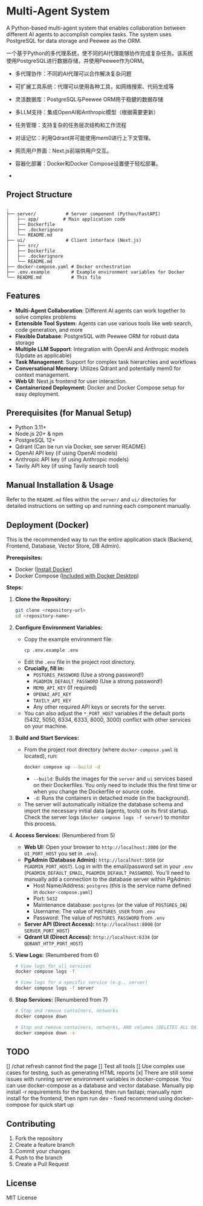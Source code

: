 # Multi-Agent System

A Python-based multi-agent system that enables collaboration between different AI agents to accomplish complex tasks. The system uses PostgreSQL for data storage and Peewee as the ORM.


一个基于Python的多代理系统，使不同的AI代理能够协作完成复杂任务。该系统使用PostgreSQL进行数据存储，并使用Peewee作为ORM。
- 多代理协作：不同的AI代理可以合作解决复杂问题
- 可扩展工具系统：代理可以使用各种工具，如网络搜索、代码生成等
- 灵活数据库：PostgreSQL与Peewee ORM用于稳健的数据存储
- 多LLM支持：集成OpenAI和Anthropic模型（根据需要更新）
- 任务管理：支持复杂的任务层次结构和工作流程
- 对话记忆：利用Qdrant并可能使用mem0进行上下文管理。
- 网页用户界面：Next.js前端供用户交互。
- 容器化部署：Docker和Docker Compose设置便于轻松部署。

- 
## Project Structure

```
.
├── server/           # Server component (Python/FastAPI)
│   ├── app/         # Main application code
│   ├── Dockerfile
│   ├── .dockerignore
│   └── README.md
├── ui/               # Client interface (Next.js)
│   ├── src/
│   ├── Dockerfile
│   ├── .dockerignore
│   └── README.md
├── docker-compose.yaml # Docker orchestration
├── .env.example        # Example environment variables for Docker
└── README.md           # This file
```

## Features

- **Multi-Agent Collaboration**: Different AI agents can work together to solve complex problems
- **Extensible Tool System**: Agents can use various tools like web search, code generation, and more
- **Flexible Database**: PostgreSQL with Peewee ORM for robust data storage
- **Multiple LLM Support**: Integration with OpenAI and Anthropic models (Update as applicable)
- **Task Management**: Support for complex task hierarchies and workflows
- **Conversational Memory**: Utilizes Qdrant and potentially mem0 for context management.
- **Web UI**: Next.js frontend for user interaction.
- **Containerized Deployment**: Docker and Docker Compose setup for easy deployment.

## Prerequisites (for Manual Setup)

- Python 3.11+
- Node.js 20+ & npm
- PostgreSQL 12+
- Qdrant (Can be run via Docker, see server README)
- OpenAI API key (if using OpenAI models)
- Anthropic API key (if using Anthropic models)
- Tavily API key (if using Tavily search tool)

## Manual Installation & Usage

Refer to the `README.md` files within the `server/` and `ui/` directories for detailed instructions on setting up and running each component manually.

## Deployment (Docker)

This is the recommended way to run the entire application stack (Backend, Frontend, Database, Vector Store, DB Admin).

**Prerequisites:**

- Docker ([Install Docker](https://docs.docker.com/get-docker/))
- Docker Compose ([Included with Docker Desktop](https://docs.docker.com/compose/install/))

**Steps:**

1.  **Clone the Repository:**

    ```bash
    git clone <repository-url>
    cd <repository-name>
    ```

2.  **Configure Environment Variables:**

    - Copy the example environment file:
      ```bash
      cp .env.example .env
      ```
    - Edit the `.env` file in the project root directory.
    - **Crucially, fill in:**
      - `POSTGRES_PASSWORD` (Use a strong password!)
      - `PGADMIN_DEFAULT_PASSWORD` (Use a strong password!)
      - `MEM0_API_KEY` (If required)
      - `OPENAI_API_KEY`
      - `TAVILY_API_KEY`
      - Any other required API keys or secrets for the server.
    - You can also adjust the `*_PORT_HOST` variables if the default ports (5432, 5050, 6334, 6333, 8000, 3000) conflict with other services on your machine.

3.  **Build and Start Services:**

    - From the project root directory (where `docker-compose.yaml` is located), run:
      ```bash
      docker compose up --build -d
      ```
      - `--build`: Builds the images for the `server` and `ui` services based on their Dockerfiles. You only need to include this the first time or when you change the Dockerfile or source code.
      - `-d`: Runs the containers in detached mode (in the background).
    - The server will automatically initialize the database schema and import the necessary initial data (agents, tools) on its first startup. Check the server logs (`docker compose logs -f server`) to monitor this process.

4.  **Access Services:** (Renumbered from 5)

    - **Web UI:** Open your browser to `http://localhost:3000` (or the `UI_PORT_HOST` you set in `.env`).
    - **PgAdmin (Database Admin):** `http://localhost:5050` (or `PGADMIN_PORT_HOST`). Log in with the email/password set in your `.env` (`PGADMIN_DEFAULT_EMAIL`, `PGADMIN_DEFAULT_PASSWORD`). You'll need to manually add a connection to the database server within PgAdmin:
      - Host Name/Address: `postgres` (this is the service name defined in `docker-compose.yaml`)
      - Port: `5432`
      - Maintenance database: `postgres` (or the value of `POSTGRES_DB`)
      - Username: The value of `POSTGRES_USER` from `.env`
      - Password: The value of `POSTGRES_PASSWORD` from `.env`
    - **Server API (Direct Access):** `http://localhost:8000` (or `SERVER_PORT_HOST`)
    - **Qdrant UI (Direct Access):** `http://localhost:6334` (or `QDRANT_HTTP_PORT_HOST`)

5.  **View Logs:** (Renumbered from 6)

    ```bash
    # View logs for all services
    docker compose logs -f

    # View logs for a specific service (e.g., server)
    docker compose logs -f server
    ```

6.  **Stop Services:** (Renumbered from 7)

    ```bash
    # Stop and remove containers, networks
    docker compose down

    # Stop and remove containers, networks, AND volumes (DELETES ALL DATA)
    docker compose down -v
    ```

## TODO

[] /chat refresh cannot find the page
[] Test all tools
[] Use complex use cases for testing, such as generating HTML reports
[x] There are still some issues with running server environment variables in docker-compose. You can use docker-compose as a database and vector database. Manually pip install -r requirements for the backend, then run fastapi; manually npm install for the frontend, then npm run dev - fixed recommend using docker-compose for quick start up

## Contributing

1. Fork the repository
2. Create a feature branch
3. Commit your changes
4. Push to the branch
5. Create a Pull Request

## License

MIT License
